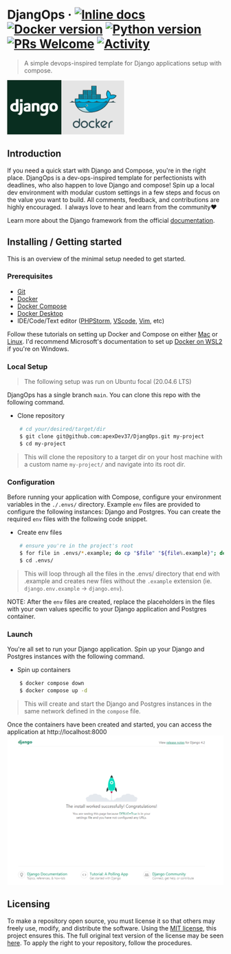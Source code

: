 # DjangOps &middot; [![Inline docs](https://inch-ci.org/github/dwyl/hapi-auth-jwt2.svg?branch=master)](https://github.com/apexDev37/DjangOps/blob/main/README.md) [![Docker version](https://img.shields.io/badge/-v20.10.23-grey?style=flat&logo=docker)]() [![Python version](https://img.shields.io/badge/-v3.11.4-grey?style=flat&logo=python&logoColor=yellow)](https://www.python.org/downloads/) [![PRs Welcome](https://img.shields.io/badge/PRs-welcome-blue.svg)](http://makeapullrequest.com) [![Activity](https://img.shields.io/badge/status-active-brightgreen)](https://github.com/apexDev37/DjangOps/commits/main)
> A simple devops-inspired template for Django applications setup with compose.

<img src="./resources/docs/images/django.png" width="25%" alt="Django™"/><img src="./resources/docs/images/docker.png" width="29%" alt="Docker™"/>

## Introduction
If you need a quick start with Django and Compose, you're in the right place. DjangOps is a dev-ops-inspired template for perfectionists with deadlines, who also happen to love Django and compose! Spin up a local dev environment with modular custom settings in a few steps and focus on the value you want to build. All comments, feedback, and contributions are highly encouraged.  I always love to hear and learn from the community❤

Learn more about the Django framework from the official [documentation].

## Installing / Getting started
This is an overview of the minimal setup needed to get started.

### Prerequisites
- [Git]
- [Docker]
- [Docker Compose]
- [Docker Desktop]
- IDE/Code/Text editor ([PHPStorm], [VScode], [Vim], etc)

Follow these tutorials on setting up Docker and Compose on either [Mac] or [Linux]. I'd recommend Microsoft's documentation to set up [Docker on WSL2] if you're on Windows.

### Local Setup
> The following setup was run on Ubuntu focal (20.04.6 LTS)

DjangOps has a single branch `main`.
You can clone this repo with the following command.

- Clone repository
``` bash
    # cd your/desired/target/dir
    $ git clone git@github.com:apexDev37/DjangOps.git my-project
    $ cd my-project
```

> This will clone the repository to a target dir on your host machine with a custom name `my-project/` and navigate into its root dir.

### Configuration
Before running your application with Compose, configure your environment variables in the `./.envs/` directory. Example `env` files are provided to configure the following instances: Django and Postgres. You can create the required `env` files with the following code snippet.

- Create env files
``` bash
    # ensure you're in the project's root
    $ for file in .envs/*.example; do cp "$file" "${file%.example}"; done
    $ cd .envs/
```

> This will loop through all the files in the .envs/ directory that end with .example and creates new files without the `.example` extension (ie. `django.env.example` -> `django.env`).

NOTE: After the `env` files are created, replace the placeholders in the files with your own values specific to your Django application and Postgres container.

### Launch
You're all set to run your Django application. Spin up your Django and Postgres instances with the following command.

- Spin up containers
``` bash
    $ docker compose down
    $ docker compose up -d
```

> This will create and start the Django and Postgres instances in the same network defined in the `compose` file.

Once the containers have been created and started, you can access the application at http://localhost:8000
<img src="./resources/docs/images/successful-django-install.PNG" alt="Successful Django Install Page"/>


## Licensing
To make a repository open source, you must license it so that others may freely use, modify, and distribute the software. Using the [MIT license], this project ensures this. The full original text version of the license may be seen [here]. To apply the right to your repository, follow the procedures.



[//]: # (These are reference links used in the body of this note and get stripped out when the markdown processor does
its job. There is no need to format nicely because it shouldn't be seen.
Thanks SO - http://stackoverflow.com/questions/4823468/store-comments-in-markdown-syntax)

<!-- Introduction links -->
[documentation]: <https://docs.djangoproject.com/en/>

<!-- Installing / Getting Started links -->
[Git]: <https://git-scm.com/>
[Docker]: <https://www.docker.com/>
[Docker Compose]: <https://docs.docker.com/compose/>
[Docker Desktop]: <https://www.docker.com/products/docker-desktop/>
[Mac]: <https://docs.docker.com/desktop/install/mac-install/>
[Linux]: <https://docs.docker.com/desktop/install/linux-install/>
[Docker on WSL2]: <https://learn.microsoft.com/en-us/windows/wsl/tutorials/wsl-containers>

[PHPStorm]: <https://www.jetbrains.com/phpstorm/>
[VScode]: <https://code.visualstudio.com/>
[Vim]: <https://www.vim.org/>

<!-- Licensing links -->
[MIT license]: <https://en.wikipedia.org/wiki/MIT_License>
[here]: <https://choosealicense.com/licenses/mit/>

